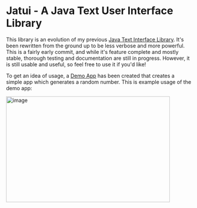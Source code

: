 # Jatui - A Java Text User Interface Library

This library is an evolution of my previous [Java Text Interface Library](https://github.com/Caleb-Leavell/TextInterface). It's been rewritten from the ground up to be less verbose and more powerful.
This is a fairly early commit, and while it's feature complete and mostly stable, thorough testing and documentation are still in progress. However, it is still usable and useful, so feel free to use it if you'd like!

To get an idea of usage, a [Demo App](https://github.com/Caleb-Leavell/Jatui/blob/main/src/main/java/com/calebleavell/jatui/Main.java) has been created that creates a simple app which generates a random number.
This is example usage of the demo app:

<img width="445" height="289" alt="image" src="https://github.com/user-attachments/assets/ea4afdfa-db5a-43fa-a1b2-67a6af5fcf5d" />

